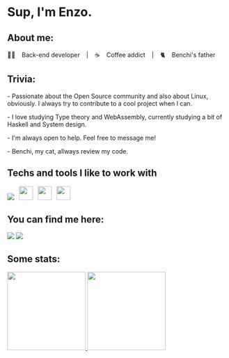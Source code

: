 <h1> Sup, I'm Enzo. 

<h2> About me: </h2>

<p>👨‍💻 &ensp; Back-end developer &ensp; | &ensp; ☕ &ensp; Coffee addict &ensp; | &ensp; 🐈 &ensp; Benchi's father &ensp;
  

<h2> Trivia:</h2>
<p> - Passionate about the Open Source community and also about Linux, obviously. I always try to contribute to a cool project when I can.
<p> - I love studying Type theory and WebAssembly, currently studying a bit of Haskell and System design.
<p> - I'm always open to help. Feel free to message me!
<p> - Benchi, my cat, allways review my code.
  
<h2>Techs and tools I like to work with</h2>
<p>
  <img src="https://cdn.jsdelivr.net/npm/programming-languages-logos/src/python/python_32x32.png">&ensp;
  <img height="32" src="https://cdn.jsdelivr.net/gh/devicons/devicon/icons/nodejs/nodejs-original-wordmark.svg" />&ensp;
  <img height="32" src="https://cdn.jsdelivr.net/gh/devicons/devicon/icons/haskell/haskell-original.svg"/>&ensp;
  <img height="32" src="https://cdn.jsdelivr.net/gh/devicons/devicon/icons/django/django-plain.svg" />&ensp;
</p>
  
  
  <h2> You can find me here:</h2>

<div>
<a href = "mailto:contato@enzo.ito@madeiramadeira.com.br"><img src="https://img.shields.io/badge/Gmail-D14836?style=for-the-badge&logo=gmail&logoColor=white" target="_blank"></a>
<a href="https://www.linkedin.com/in/enzo-massaki-a36151213/" target="_blank"><img src="https://img.shields.io/badge/-LinkedIn-%230077B5?style=for-the-badge&logo=linkedin&logoColor=white" target="_blank"></a>   
</div>

## Some stats:
<div>
<a href="https://github.com/enzoito">
<img height="180em" src="https://github-readme-stats.vercel.app/api/top-langs/?username=enzoito&layout=compact&langs_count=1&theme=dracula"/>
<img height="180em" src="https://github-readme-stats.vercel.app/api?username=enzoito&show_icons=true&theme=dracula&include_all_commits=true&count_private=true"/>
</div>
